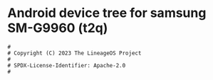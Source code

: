 # Android device tree for samsung SM-G9960 (t2q)

```
#
# Copyright (C) 2023 The LineageOS Project
#
# SPDX-License-Identifier: Apache-2.0
#
```
